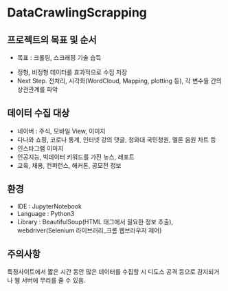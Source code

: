 # DataCrawlingScrapping
## 프로젝트의 목표 및 순서
* 목표 : 크롤링, 스크래핑 기술 습득
- 정형, 비정형 데이터를 효과적으로 수집 저장
- Next Step. 전처리, 시각화(WordCloud, Mapping, plotting 등), 각 변수들 간의 상관관계를 파악

## 데이터 수집 대상
- 네이버 : 주식, 모바일 View, 이미지
- 다나와 쇼핑, 코로나 통계, 인터넷 강의 댓글, 청와대 국민청원, 멜론 음원 차트 등
- 인스타그램 이미지
- 인공지능, 빅데이터 키워드를 가진 뉴스, 레포트
- 교육, 채용, 컨퍼런스, 해커톤, 공모전 정보

## 환경
- IDE : JupyterNotebook
- Language : Python3
- Library : BeautifulSoup(HTML 태그에서 필요한 정보 추출), webdriver(Selenium 라이브러리_크롬 웹브라우저 제어)

## 주의사항
특정사이트에서 짧은 시간 동안 많은 데이터를 수집할 시 디도스 공격 등으로 감지되거나 웹 서버에 무리를 줄 수 있음.
